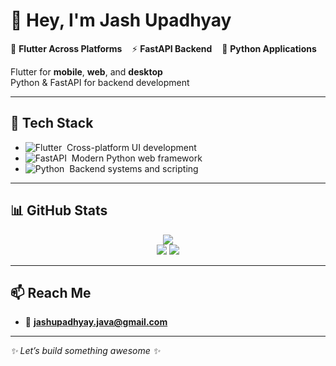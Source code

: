 # 👋 Hey, I'm Jash Upadhyay

🎯 **Flutter Across Platforms**&nbsp;&nbsp;&nbsp;&nbsp;⚡ **FastAPI Backend**&nbsp;&nbsp;&nbsp;&nbsp;🐍 **Python Applications**

Flutter for **mobile**, **web**, and **desktop**  
Python & FastAPI for backend development

---

## 🚀 Tech Stack

- ![Flutter](https://img.shields.io/badge/Flutter-02569B?style=flat&logo=flutter&logoColor=white) &nbsp;Cross-platform UI development  
- ![FastAPI](https://img.shields.io/badge/FastAPI-009688?style=flat&logo=fastapi&logoColor=white) &nbsp;Modern Python web framework  
- ![Python](https://img.shields.io/badge/Python-3776AB?style=flat&logo=python&logoColor=white) &nbsp;Backend systems and scripting

---

## 📊 GitHub Stats

<p align="center">
  <img src="https://github-profile-summary-cards.vercel.app/api/cards/profile-details?username=Tinker-Bits&theme=tokyonight" />
  <br/>
  <img src="https://github-profile-summary-cards.vercel.app/api/cards/repos-per-language?username=Tinker-Bits&theme=tokyonight" />
  <img src="https://github-profile-summary-cards.vercel.app/api/cards/most-commit-language?username=Tinker-Bits&theme=tokyonight" />
</p>

---

## 📫 Reach Me

- 📧 **jashupadhyay.java@gmail.com**

---

_✨ Let’s build something awesome ✨_
